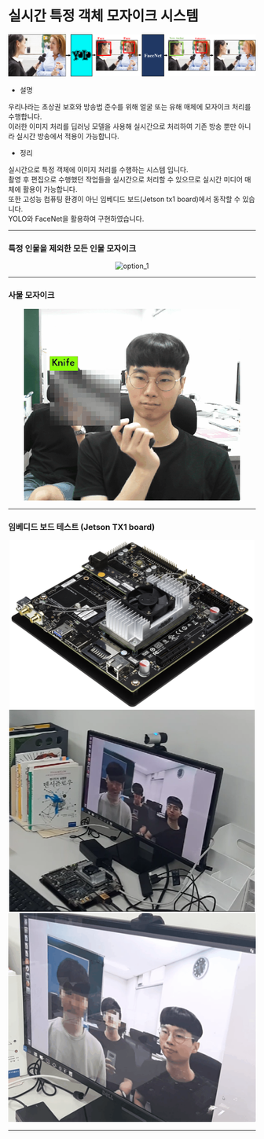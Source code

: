 # 실시간 특정 객체 모자이크 시스템

<p align="center">
<img src="./image/model.png" alt="model"/>
</p>

* 설명

우리나라는 초상권 보호와 방송법 준수를 위해 얼굴 또는 유해 매체에 모자이크 처리를 수행합니다.    
이러한 이미지 처리를 딥러닝 모델을 사용해 실시간으로 처리하여 기존 방송 뿐만 아니라 실시간 방송에서 적용이 가능합니다.    

* 정리

실시간으로 특정 객체에 이미지 처리를 수행하는 시스템 입니다.   
촬영 후 편집으로 수행했던 작업들을 실시간으로 처리할 수 있으므로 실시간 미디어 매체에 활용이 가능합니다.   
또한 고성능 컴퓨팅 환경이 아닌 임베디드 보드(Jetson tx1 board)에서 동작할 수 있습니다.   
YOLO와 FaceNet을 활용하여 구현하였습니다.

***

### 특정 인물을 제외한 모든 인물 모자이크

<p align="center">
<img src="./image/option_1_test.gif" alt="option_1"/>
</p>

***

### 사물 모자이크

<p align="center">
<img src="./image/option_2_test.gif" alt="option_2"/>
</p>

***

### 임베디드 보드 테스트 (Jetson TX1 board)

<p align="center">
  <img src="./image/JTX1_devkit.png" alt="JTX1_devkit" style="width:500px;"/>
<img src="./image/board_test_image.png" alt="board_test_image" style="width:500px;"/>
<img src="./image/board_test.gif" alt="board_test"/>
</p>

***

